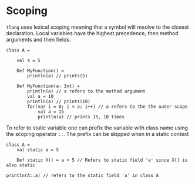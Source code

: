 # Scoping
`tlang` uses lexical scoping meaning that a symbol will resolve to the 
closest declaration. Local variables have the highest precedence, then 
method arguments and then fields.

```tlang
class A =

	val a = 5

	Def MyFunction() =
		println(a) // prints(5)

	Def MyFunction(a: Int) =
		println(a) // a refers to the method argument
		val a = 10
		println(a) // prints(10)
		for(var i = 0; i < a; i++) // a refers to the the outer scope
			val a = 15
			println(a) // prints 15, 10 times
```

To refer to static variable one can prefix the variable with class name using 
the scoping operator `::`. The prefix can be skipped when in a static context

```tlang
class A =
	val static a = 5

	Def static X() = a + 5 // Refers to static field 'a' since X() is also static

println(A::a) // refers to the static field 'a' in class A
```
